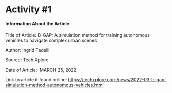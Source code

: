# Activity #1
#### Information About the Article
Title of Article: B-GAP: A simulation method for training autonomous vehicles to navigate complex urban scenes

Author: Ingrid Fadelli

Source: Tech Xplore

Date of Article:  MARCH 25, 2022

Link to article if found online: https://techxplore.com/news/2022-03-b-gap-simulation-method-autonomous-vehicles.html